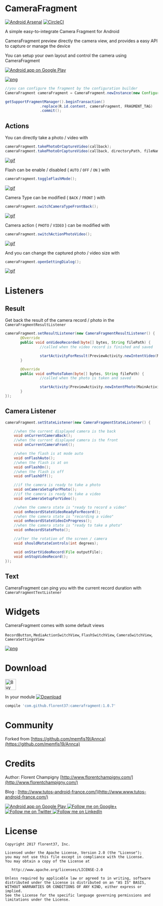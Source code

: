 # CameraFragment

[![Android Arsenal](https://img.shields.io/badge/Android%20Arsenal-CameraFragment-brightgreen.svg?style=flat)](https://android-arsenal.com/details/1/5089)
[![CircleCI](https://circleci.com/gh/florent37/CameraFragment/tree/master.svg?style=svg)](https://circleci.com/gh/florent37/CameraFragment/tree/master)

A simple easy-to-integrate Camera Fragment for Android

CameraFragment preview directly the camera view, and provides a easy API to capture or manage the device

You can setup your own layout and control the camera using CameraFragment

<a href="https://play.google.com/store/apps/details?id=com.github.florent37.florent.champigny">
  <img alt="Android app on Google Play" src="https://developer.android.com/images/brand/en_app_rgb_wo_45.png" />
</a>

[![png](https://raw.githubusercontent.com/florent37/CameraFragment/master/media/sample.png)](https://github.com/florent37/CameraFragment)

```java
//you can configure the fragment by the configuration builder
CameraFragment cameraFragment = CameraFragment.newInstance(new Configuration.Builder().build());

getSupportFragmentManager().beginTransaction()
                .replace(R.id.content, cameraFragment, FRAGMENT_TAG)
                .commit();
```

## Actions

You can directly take a photo / video with
```java
cameraFragment.takePhotoOrCaptureVideo(callback);
cameraFragment.takePhotoOrCaptureVideo(callback, directoryPath, fileName);
```

[![gif](https://raw.githubusercontent.com/florent37/CameraFragment/master/media/take_photo.gif)](https://github.com/florent37/CameraFragment)

Flash can be enable / disabled ( `AUTO` / `OFF` / `ON` ) with

```java
cameraFragment.toggleFlashMode();
```

[![gif](https://raw.githubusercontent.com/florent37/CameraFragment/master/media/switch_flash.gif)](https://github.com/florent37/CameraFragment)

Camera Type can be modified ( `BACK` / `FRONT` ) with

```java
cameraFragment.switchCameraTypeFrontBack();
```

[![gif](https://raw.githubusercontent.com/florent37/CameraFragment/master/media/switch_camera.gif)](https://github.com/florent37/CameraFragment)

Camera action ( `PHOTO` / `VIDEO` ) can be modified with

```java
cameraFragment.switchActionPhotoVideo();
```

[![gif](https://raw.githubusercontent.com/florent37/CameraFragment/master/media/switch_action.gif)](https://github.com/florent37/CameraFragment)

And you can change the captured photo / video size with

```java
cameraFragment.openSettingDialog();
```

[![gif](https://raw.githubusercontent.com/florent37/CameraFragment/master/media/settings.gif)](https://github.com/florent37/CameraFragment)

# Listeners

## Result

Get back the result of the camera record / photo in the `CameraFragmentResultListener`

```java
cameraFragment.setResultListener(new CameraFragmentResultListener() {
       @Override
       public void onVideoRecorded(byte[] bytes, String filePath) {
                //called when the video record is finished and saved

                startActivityForResult(PreviewActivity.newIntentVideo(MainActivity.this, filePath));
       }

       @Override
       public void onPhotoTaken(byte[] bytes, String filePath) {
                //called when the photo is taken and saved

                startActivity(PreviewActivity.newIntentPhoto(MainActivity.this, filePath));
       }
});
```

## Camera Listener

```java
cameraFragment.setStateListener(new CameraFragmentStateListener() {

    //when the current displayed camera is the back
    void onCurrentCameraBack();
    //when the current displayed camera is the front
    void onCurrentCameraFront();

    //when the flash is at mode auto
    void onFlashAuto();
    //when the flash is at on
    void onFlashOn();
    //when the flash is off
    void onFlashOff();

    //if the camera is ready to take a photo
    void onCameraSetupForPhoto();
    //if the camera is ready to take a video
    void onCameraSetupForVideo();

    //when the camera state is "ready to record a video"
    void onRecordStateVideoReadyForRecord();
    //when the camera state is "recording a video"
    void onRecordStateVideoInProgress();
    //when the camera state is "ready to take a photo"
    void onRecordStatePhoto();

    //after the rotation of the screen / camera
    void shouldRotateControls(int degrees);

    void onStartVideoRecord(File outputFile);
    void onStopVideoRecord();
});
```

## Text

CameraFragment can ping you with the current record duration with `CameraFragmentTextListener`

# Widgets

CameraFragment comes with some default views

`RecordButton`, `MediaActionSwitchView`, `FlashSwitchView`, `CameraSwitchView`, `CameraSettingsView`

[![png](https://raw.githubusercontent.com/florent37/CameraFragment/master/media/buttons.png)](https://github.com/florent37/CameraFragment)

# Download

<a href='https://ko-fi.com/A160LCC' target='_blank'><img height='36' style='border:0px;height:36px;' src='https://az743702.vo.msecnd.net/cdn/kofi1.png?v=0' border='0' alt='Buy Me a Coffee at ko-fi.com' /></a>

In your module [![Download](https://api.bintray.com/packages/florent37/maven/CameraFragment/images/download.svg)](https://bintray.com/florent37/maven/CameraFragment/_latestVersion)
```groovy
compile 'com.github.florent37:camerafragment:1.0.7'
```

# Community
 
Forked from [https://github.com/memfis19/Annca](https://github.com/memfis19/Annca)

# Credits

Author: Florent Champigny [http://www.florentchampigny.com/](http://www.florentchampigny.com/)

Blog : [http://www.tutos-android-france.com/](http://www.www.tutos-android-france.com/)

<a href="https://play.google.com/store/apps/details?id=com.github.florent37.florent.champigny">
  <img alt="Android app on Google Play" src="https://developer.android.com/images/brand/en_app_rgb_wo_45.png" />
</a>
<a href="https://plus.google.com/+florentchampigny">
  <img alt="Follow me on Google+"
       src="https://raw.githubusercontent.com/florent37/DaVinci/master/mobile/src/main/res/drawable-hdpi/gplus.png" />
</a>
<a href="https://twitter.com/florent_champ">
  <img alt="Follow me on Twitter"
       src="https://raw.githubusercontent.com/florent37/DaVinci/master/mobile/src/main/res/drawable-hdpi/twitter.png" />
</a>
<a href="https://www.linkedin.com/in/florentchampigny">
  <img alt="Follow me on LinkedIn"
       src="https://raw.githubusercontent.com/florent37/DaVinci/master/mobile/src/main/res/drawable-hdpi/linkedin.png" />
</a>

# License

    Copyright 2017 florent37, Inc.

    Licensed under the Apache License, Version 2.0 (the "License");
    you may not use this file except in compliance with the License.
    You may obtain a copy of the License at

       http://www.apache.org/licenses/LICENSE-2.0

    Unless required by applicable law or agreed to in writing, software
    distributed under the License is distributed on an "AS IS" BASIS,
    WITHOUT WARRANTIES OR CONDITIONS OF ANY KIND, either express or implied.
    See the License for the specific language governing permissions and
    limitations under the License.
